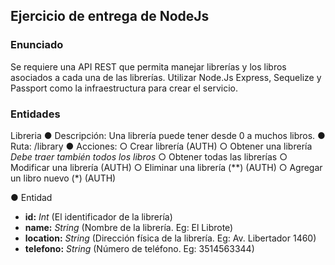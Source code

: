 ## Ejercicio de entrega de NodeJs

### Enunciado

Se requiere una API REST que permita manejar librerías y los libros asociados a cada una de
las librerías. Utilizar Node.Js Express, Sequelize y Passport como la infraestructura para crear
el servicio.

### Entidades
Libreria
  ● Descripción: Una librería puede tener desde 0 a muchos libros.
  ● Ruta: /library
  ● Acciones:
      ○ Crear librería (AUTH)
      ○ Obtener una librería
      *Debe traer también todos los libros*
      ○ Obtener todas las librerías
      ○ Modificar una librería (AUTH)
      ○ Eliminar una librería (**) (AUTH)
      ○ Agregar un libro nuevo (*) (AUTH)
      
● Entidad

  * **id:** *Int* (El identificador de la librería)
  * **name:** *String* (Nombre de la librería. Eg: El Librote)
  * **location:** *String* (Dirección física de la librería. Eg: Av. Libertador 1460)
  * **telefono:** *String* (Número de teléfono. Eg: 3514563344)
